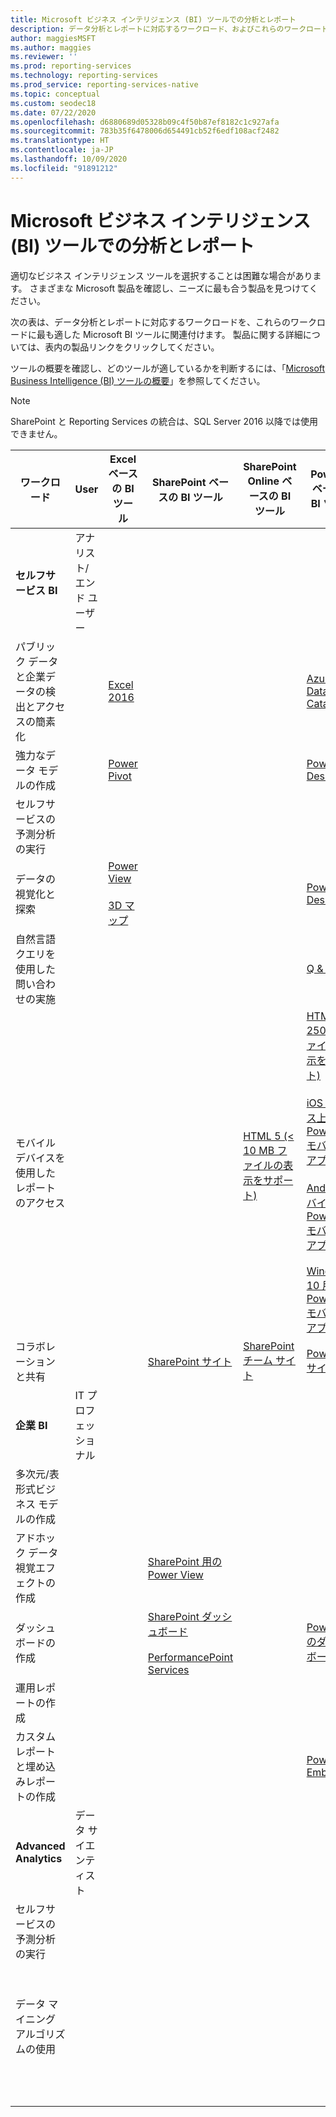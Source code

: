 ```yaml
---
title: Microsoft ビジネス インテリジェンス (BI) ツールでの分析とレポート
description: データ分析とレポートに対応するワークロード、およびこれらのワークロードに最も適した Microsoft BI ツールについて説明します。
author: maggiesMSFT
ms.author: maggies
ms.reviewer: ''
ms.prod: reporting-services
ms.technology: reporting-services
ms.prod_service: reporting-services-native
ms.topic: conceptual
ms.custom: seodec18
ms.date: 07/22/2020
ms.openlocfilehash: d6880689d05328b09c4f50b87ef8182c1c927afa
ms.sourcegitcommit: 783b35f6478006d654491cb52f6edf108acf2482
ms.translationtype: HT
ms.contentlocale: ja-JP
ms.lasthandoff: 10/09/2020
ms.locfileid: "91891212"
---
```

# <a name="analysis-and-reporting-with-microsoft-business-intelligence-bi-tools"></a>Microsoft ビジネス インテリジェンス (BI) ツールでの分析とレポート

適切なビジネス インテリジェンス ツールを選択することは困難な場合があります。 さまざまな Microsoft 製品を確認し、ニーズに最も合う製品を見つけてください。

次の表は、データ分析とレポートに対応するワークロードを、これらのワークロードに最も適した Microsoft BI ツールに関連付けます。 製品に関する詳細については、表内の製品リンクをクリックしてください。  
  
 ツールの概要を確認し、どのツールが適しているかを判断するには、「[Microsoft Business Intelligence (BI) ツールの概要](https://download.microsoft.com/download/D/2/0/D20E1C5F-72EA-4505-9F26-FEF9550EFD44/Introducing_Microsoft_BI_Tools.docx)」を参照してください。

> [!NOTE]
> SharePoint と Reporting Services の統合は、SQL Server 2016 以降では使用できません。
  
|ワークロード|User|Excel ベースの BI ツール|SharePoint ベースの BI ツール|SharePoint Online ベースの BI ツール|Power BI ベースの BI ツール|SQL Server ベースの BI ツール|  
|---------------|----------|-|-|--------------|-|-|  
|**セルフサービス BI**|アナリスト/エンド ユーザー||||||  
|パブリック データと企業データの検出とアクセスの簡素化||[Excel 2016](https://support.office.com/article/What-s-new-in-Excel-2016-for-Windows-5fdb9208-ff33-45b6-9e08-1f5cdb3a6c73?ui=en-US&rs=en-US&ad=US)|||[Azure Data Catalog](https://azure.microsoft.com/services/data-catalog/)||  
|強力なデータ モデルの作成||[Power Pivot](https://support.office.com/article/Power-Pivot-Overview-and-Learning-f9001958-7901-4caa-ad80-028a6d2432ed?ui=en-US&rs=en-US&ad=US)|||[Power BI Desktop](/power-bi/fundamentals/desktop-get-the-desktop)||  
|セルフサービスの予測分析の実行||||||[Excel 用データ マイニング アドイン](/previous-versions/sql/2014/analysis-services/data-mining-client-for-excel-sql-server-data-mining-add-ins?view=sql-server-2014) |  
|データの視覚化と探索||[Power View](https://support.office.com/article/Power-View-Explore-visualize-and-present-your-data-98268d31-97e2-42aa-a52b-a68cf460472e)<br /><br /> [3D マップ](https://support.office.com/article/Visualize-your-data-in-3D-Maps-ce6b1d5c-4602-4dae-b487-91ec0268e75d)|||[Power BI Desktop](/power-bi/fundamentals/desktop-get-the-desktop)||  
|自然言語クエリを使用した問い合わせの実施|||||[Q & A](/power-bi/consumer/end-user-q-and-a)|
|モバイル デバイスを使用したレポートのアクセス||||[HTML 5 (< 10 MB ファイルの表示をサポート)](create-deploy-and-manage-mobile-and-paginated-reports.md)<br /><br /> | [HTML 5 (< 250 MB ファイルの表示をサポート)](https://go.microsoft.com/fwlink/p/?LinkId=391854)<br /><br /> [iOS デバイス上の Power BI モバイル アプリ](/power-bi/consumer/mobile/mobile-iphone-app-get-started)<br /><br /> [Android デバイス上の Power BI モバイル アプリ](/power-bi/consumer/mobile/mobile-android-app-get-started) <br /><br /> [Windows 10 用 Power BI モバイル アプリ](/power-bi/consumer/mobile/mobile-windows-10-phone-app-get-started)|  
|コラボレーションと共有|||[SharePoint サイト](/sharepoint/getting-started)|[SharePoint チーム サイト](https://go.microsoft.com/fwlink/?LinkId=391850)|[Power BI サイト](/power-bi/service-how-to-collaborate-distribute-dashboards-reports)||  
|**企業 BI**|IT プロフェッショナル||||||  
|多次元/表形式ビジネス モデルの作成||||||[Analysis Services](/analysis-services/analysis-services-overview)|  
|アドホック データ視覚エフェクトの作成|||[SharePoint 用の Power View](https://go.microsoft.com/fwlink/?LinkId=391858)||||  
|ダッシュボードの作成|||[SharePoint ダッシュボード](https://go.microsoft.com/fwlink/?LinkId=391859)<br /><br /> [PerformancePoint Services](/SharePoint/administration/performancepoint-services-overview)||[Power BI のダッシュボード](https://powerbi.microsoft.com/documentation/powerbi-service-dashboards/)||  
|運用レポートの作成||||||*[Reporting Services](create-deploy-and-manage-mobile-and-paginated-reports.md)|  
|カスタム レポートと埋め込みレポートの作成|||||[Power BI Embedded](create-deploy-and-manage-mobile-and-paginated-reports.md)|  
|**Advanced Analytics**|データ サイエンティスト||||||  
|セルフサービスの予測分析の実行||||||[Excel 用データ マイニング アドイン](/previous-versions/sql/2014/analysis-services/data-mining-client-for-excel-sql-server-data-mining-add-ins?view=sql-server-2014) |  
|データ マイニング アルゴリズムの使用||||||[Analysis Services 内でのデータ マイニング](/analysis-services/data-mining/data-mining-ssas)<br/><br/>[SQL Server R サービス](../machine-learning/r/sql-server-r-services.md?viewFallbackFrom=sql-server-ver15)|  
| &nbsp; | &nbsp; | &nbsp; | &nbsp; | &nbsp; | &nbsp; | &nbsp; |
